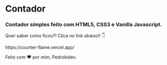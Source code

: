 <h1>Contador</h1>
<h3>Contador simples feito com HTML5, CSS3 e Vanilla Javascript.</h3>
<p>Quer saber como ficou?! Clica no link abaixo!! 👇</p>
<p>https://counter-flame.vercel.app/</p>
<p>Feito com ♥ por mim, Pedrokidev.</p>
